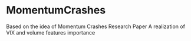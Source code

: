 # MomentumCrashes
Based on the idea of Momentum Crashes Research Paper
A realization of VIX and volume features importance
